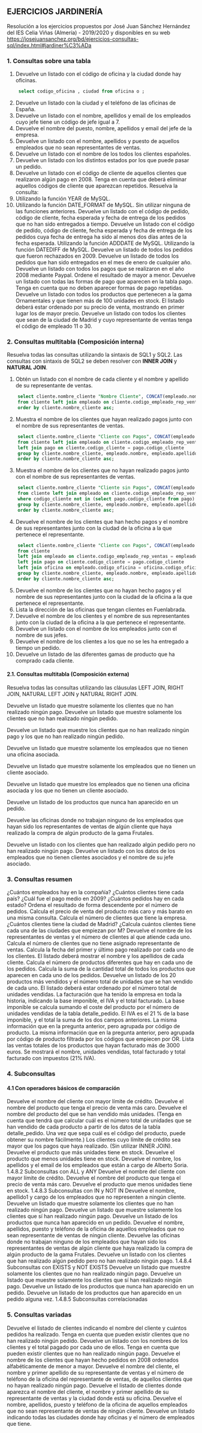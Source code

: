 ## EJERCICIOS JARDINERÍA ##

Resolución a los ejercicios propuestos por José Juan Sánchez Hernández del IES Celia Viñas (Almería) - 2019/2020 y disponibles en su web https://josejuansanchez.org/bd/ejercicios-consultas-sql/index.html#jardiner%C3%ADa 

### 1. Consultas sobre una tabla
1. Devuelve un listado con el código de oficina y la ciudad donde hay oficinas.
   ```sql
    select codigo_oficina , ciudad from oficina o ;
   ```
2. Devuelve un listado con la ciudad y el teléfono de las oficinas de España.
3. Devuelve un listado con el nombre, apellidos y email de los empleados cuyo jefe tiene un código de jefe igual a 7.
4. Devuelve el nombre del puesto, nombre, apellidos y email del jefe de la empresa.
5. Devuelve un listado con el nombre, apellidos y puesto de aquellos empleados que no sean representantes de ventas.
6. Devuelve un listado con el nombre de los todos los clientes españoles.
7. Devuelve un listado con los distintos estados por los que puede pasar un pedido.
8. Devuelve un listado con el código de cliente de aquellos clientes que realizaron algún pago en 2008. Tenga en cuenta que deberá eliminar aquellos códigos de cliente que aparezcan repetidos. Resuelva la consulta:
9.  Utilizando la función YEAR de MySQL.
10. Utilizando la función DATE_FORMAT de MySQL.
Sin utilizar ninguna de las funciones anteriores.
Devuelve un listado con el código de pedido, código de cliente, fecha esperada y fecha de entrega de los pedidos que no han sido entregados a tiempo.
Devuelve un listado con el código de pedido, código de cliente, fecha esperada y fecha de entrega de los pedidos cuya fecha de entrega ha sido al menos dos días antes de la fecha esperada.
Utilizando la función ADDDATE de MySQL.
Utilizando la función DATEDIFF de MySQL.
Devuelve un listado de todos los pedidos que fueron rechazados en 2009.
Devuelve un listado de todos los pedidos que han sido entregados en el mes de enero de cualquier año.
Devuelve un listado con todos los pagos que se realizaron en el año 2008 mediante Paypal. Ordene el resultado de mayor a menor.
Devuelve un listado con todas las formas de pago que aparecen en la tabla pago. Tenga en cuenta que no deben aparecer formas de pago repetidas.
Devuelve un listado con todos los productos que pertenecen a la gama Ornamentales y que tienen más de 100 unidades en stock. El listado deberá estar ordenado por su precio de venta, mostrando en primer lugar los de mayor precio.
Devuelve un listado con todos los clientes que sean de la ciudad de Madrid y cuyo representante de ventas tenga el código de empleado 11 o 30.

### 2. Consultas multitabla (Composición interna)
Resuelva todas las consultas utilizando la sintaxis de SQL1 y SQL2. Las consultas con sintaxis de SQL2 se deben resolver con **INNER JOIN** y **NATURAL JOIN**.

1. Obtén un listado con el nombre de cada cliente y el nombre y apellido de su representante de ventas.

```sql
    select cliente.nombre_cliente "Nombre Cliente", CONCAT(empleado.nombre, empleado.apellido1) "Responsable Ventas"  
    from cliente left join empleado on cliente.codigo_empleado_rep_ventas = empleado.codigo_empleado
    order by cliente.nombre_cliente asc;
```

2. Muestra el nombre de los clientes que hayan realizado pagos junto con el nombre de sus representantes de ventas.

```sql
    select cliente.nombre_cliente "Cliente con Pagos", CONCAT(empleado.nombre, empleado.apellido1) "Responsable Ventas"  
    from cliente left join empleado on cliente.codigo_empleado_rep_ventas = empleado.codigo_empleado
    left join pago on cliente.codigo_cliente = pago.codigo_cliente
    group by cliente.nombre_cliente, empleado.nombre, empleado.apellido1
    order by cliente.nombre_cliente asc;
```
   
3. Muestra el nombre de los clientes que no hayan realizado pagos junto con el nombre de sus representantes de ventas.

```sql
    select cliente.nombre_cliente "Cliente sin Pagos", CONCAT(empleado.nombre, empleado.apellido1) "Responsable Ventas"  
    from cliente left join empleado on cliente.codigo_empleado_rep_ventas = empleado.codigo_empleado
    where codigo_cliente not in (select pago.codigo_cliente from pago)  
    group by cliente.nombre_cliente, empleado.nombre, empleado.apellido1
    order by cliente.nombre_cliente asc;
```

4. Devuelve el nombre de los clientes que han hecho pagos y el nombre de sus representantes junto con la ciudad de la oficina a la que pertenece el representante.

```sql
    select cliente.nombre_cliente "Cliente con Pagos", CONCAT(empleado.nombre, empleado.apellido1) "Responsable Ventas", oficina.ciudad "Ciudad"
    from cliente
    left join empleado on cliente.codigo_empleado_rep_ventas = empleado.codigo_empleado
    left join pago on cliente.codigo_cliente = pago.codigo_cliente
    left join oficina on empleado.codigo_oficina = oficina.codigo_oficina
    group by cliente.nombre_cliente, empleado.nombre, empleado.apellido1, oficina.ciudad
    order by cliente.nombre_cliente asc;
```

5. Devuelve el nombre de los clientes que no hayan hecho pagos y el nombre de sus representantes junto con la ciudad de la oficina a la que pertenece el representante.
6. Lista la dirección de las oficinas que tengan clientes en Fuenlabrada.
7. Devuelve el nombre de los clientes y el nombre de sus representantes junto con la ciudad de la oficina a la que pertenece el representante.
8. Devuelve un listado con el nombre de los empleados junto con el nombre de sus jefes.
9. Devuelve el nombre de los clientes a los que no se les ha entregado a tiempo un pedido.
10. Devuelve un listado de las diferentes gamas de producto que ha comprado cada cliente.
#### 2.1. Consultas multitabla (Composición externa)
Resuelva todas las consultas utilizando las cláusulas LEFT JOIN, RIGHT JOIN, NATURAL LEFT JOIN y NATURAL RIGHT JOIN.

Devuelve un listado que muestre solamente los clientes que no han realizado ningún pago.
Devuelve un listado que muestre solamente los clientes que no han realizado ningún pedido.

Devuelve un listado que muestre los clientes que no han realizado ningún pago y los que no han realizado ningún pedido.

Devuelve un listado que muestre solamente los empleados que no tienen una oficina asociada.

Devuelve un listado que muestre solamente los empleados que no tienen un cliente asociado.

Devuelve un listado que muestre los empleados que no tienen una oficina asociada y los que no tienen un cliente asociado.

Devuelve un listado de los productos que nunca han aparecido en un pedido.

Devuelve las oficinas donde no trabajan ninguno de los empleados que hayan sido los representantes de ventas de algún cliente que haya realizado la compra de algún producto de la gama Frutales.

Devuelve un listado con los clientes que han realizado algún pedido pero no han realizado ningún pago.
Devuelve un listado con los datos de los empleados que no tienen clientes asociados y el nombre de su jefe asociado.
### 3. Consultas resumen
¿Cuántos empleados hay en la compañía?
¿Cuántos clientes tiene cada país?
¿Cuál fue el pago medio en 2009?
¿Cuántos pedidos hay en cada estado? Ordena el resultado de forma descendente por el número de pedidos.
Calcula el precio de venta del producto más caro y más barato en una misma consulta.
Calcula el número de clientes que tiene la empresa.
¿Cuántos clientes tiene la ciudad de Madrid?
¿Calcula cuántos clientes tiene cada una de las ciudades que empiezan por M?
Devuelve el nombre de los representantes de ventas y el número de clientes al que atiende cada uno.
Calcula el número de clientes que no tiene asignado representante de ventas.
Calcula la fecha del primer y último pago realizado por cada uno de los clientes. El listado deberá mostrar el nombre y los apellidos de cada cliente.
Calcula el número de productos diferentes que hay en cada uno de los pedidos.
Calcula la suma de la cantidad total de todos los productos que aparecen en cada uno de los pedidos.
Devuelve un listado de los 20 productos más vendidos y el número total de unidades que se han vendido de cada uno. El listado deberá estar ordenado por el número total de unidades vendidas.
La facturación que ha tenido la empresa en toda la historia, indicando la base imponible, el IVA y el total facturado. La base imponible se calcula sumando el coste del producto por el número de unidades vendidas de la tabla detalle_pedido. El IVA es el 21 % de la base imponible, y el total la suma de los dos campos anteriores.
La misma información que en la pregunta anterior, pero agrupada por código de producto.
La misma información que en la pregunta anterior, pero agrupada por código de producto filtrada por los códigos que empiecen por OR.
Lista las ventas totales de los productos que hayan facturado más de 3000 euros. Se mostrará el nombre, unidades vendidas, total facturado y total facturado con impuestos (21% IVA).
### 4. Subconsultas
#### 4.1 Con operadores básicos de comparación
Devuelve el nombre del cliente con mayor límite de crédito.
Devuelve el nombre del producto que tenga el precio de venta más caro.
Devuelve el nombre del producto del que se han vendido más unidades. (Tenga en cuenta que tendrá que calcular cuál es el número total de unidades que se han vendido de cada producto a partir de los datos de la tabla detalle_pedido. Una vez que sepa cuál es el código del producto, puede obtener su nombre fácilmente.)
Los clientes cuyo límite de crédito sea mayor que los pagos que haya realizado. (Sin utilizar INNER JOIN).
Devuelve el producto que más unidades tiene en stock.
Devuelve el producto que menos unidades tiene en stock.
Devuelve el nombre, los apellidos y el email de los empleados que están a cargo de Alberto Soria.
1.4.8.2 Subconsultas con ALL y ANY
Devuelve el nombre del cliente con mayor límite de crédito.
Devuelve el nombre del producto que tenga el precio de venta más caro.
Devuelve el producto que menos unidades tiene en stock.
1.4.8.3 Subconsultas con IN y NOT IN
Devuelve el nombre, apellido1 y cargo de los empleados que no representen a ningún cliente.
Devuelve un listado que muestre solamente los clientes que no han realizado ningún pago.
Devuelve un listado que muestre solamente los clientes que sí han realizado ningún pago.
Devuelve un listado de los productos que nunca han aparecido en un pedido.
Devuelve el nombre, apellidos, puesto y teléfono de la oficina de aquellos empleados que no sean representante de ventas de ningún cliente.
Devuelve las oficinas donde no trabajan ninguno de los empleados que hayan sido los representantes de ventas de algún cliente que haya realizado la compra de algún producto de la gama Frutales.
Devuelve un listado con los clientes que han realizado algún pedido pero no han realizado ningún pago.
1.4.8.4 Subconsultas con EXISTS y NOT EXISTS
Devuelve un listado que muestre solamente los clientes que no han realizado ningún pago.
Devuelve un listado que muestre solamente los clientes que sí han realizado ningún pago.
Devuelve un listado de los productos que nunca han aparecido en un pedido.
Devuelve un listado de los productos que han aparecido en un pedido alguna vez.
1.4.8.5 Subconsultas correlacionadas
### 5. Consultas variadas
Devuelve el listado de clientes indicando el nombre del cliente y cuántos pedidos ha realizado. Tenga en cuenta que pueden existir clientes que no han realizado ningún pedido.
Devuelve un listado con los nombres de los clientes y el total pagado por cada uno de ellos. Tenga en cuenta que pueden existir clientes que no han realizado ningún pago.
Devuelve el nombre de los clientes que hayan hecho pedidos en 2008 ordenados alfabéticamente de menor a mayor.
Devuelve el nombre del cliente, el nombre y primer apellido de su representante de ventas y el número de teléfono de la oficina del representante de ventas, de aquellos clientes que no hayan realizado ningún pago.
Devuelve el listado de clientes donde aparezca el nombre del cliente, el nombre y primer apellido de su representante de ventas y la ciudad donde está su oficina.
Devuelve el nombre, apellidos, puesto y teléfono de la oficina de aquellos empleados que no sean representante de ventas de ningún cliente.
Devuelve un listado indicando todas las ciudades donde hay oficinas y el número de empleados que tiene.